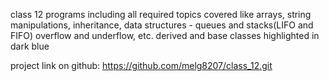 class 12 programs including all required topics covered like arrays, string manipulations, inheritance, data structures - queues and stacks(LIFO and FIFO) overflow and underflow, etc. 
derived and base classes highlighted in dark blue

project link on github: https://github.com/melg8207/class_12.git
